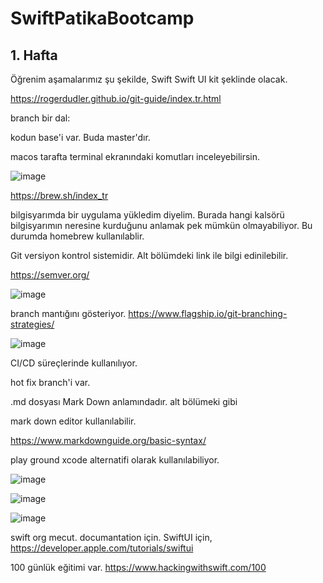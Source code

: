 # SwiftPatikaBootcamp

## 1. Hafta 

Öğrenim aşamalarımız şu şekilde,
Swift
Swift UI kit şeklinde olacak.

https://rogerdudler.github.io/git-guide/index.tr.html

branch bir dal: 

kodun base'i var. Buda master'dır.

macos tarafta terminal ekranındaki komutları inceleyebilirsin.

![image](https://user-images.githubusercontent.com/44713722/190844253-d27e485a-b47a-40e6-bddb-c5d270f1e1fb.png)

https://brew.sh/index_tr 

bilgisyarımda bir uygulama yükledim diyelim. Burada hangi kalsörü bilgisyarımın neresine kurduğunu anlamak pek mümkün olmayabiliyor. Bu durumda homebrew kullanılablir.

Git versiyon kontrol sistemidir. Alt bölümdeki link ile bilgi edinilebilir.

https://semver.org/

![image](https://user-images.githubusercontent.com/44713722/190845274-fe702f29-31de-40c4-8321-cd76d2505675.png)

branch mantığını gösteriyor.
https://www.flagship.io/git-branching-strategies/  

![image](https://user-images.githubusercontent.com/44713722/190845451-bf96c253-3709-458c-9fa4-ac95afdcda83.png)

CI/CD süreçlerinde kullanılıyor. 

hot fix branch'i var.

.md dosyası Mark Down anlamındadır. alt bölümeki gibi 

mark down editor kullanılabilir.

https://www.markdownguide.org/basic-syntax/ 

play ground xcode alternatifi olarak kullanılabiliyor.

![image](https://user-images.githubusercontent.com/44713722/190847381-81d34005-fcf9-4024-b756-f9bd942dc38d.png)

![image](https://user-images.githubusercontent.com/44713722/190847903-18cd8829-43c6-4eb3-a051-64f84c3b5b47.png)

![image](https://user-images.githubusercontent.com/44713722/190848054-d7eb0e63-90ec-42f2-9dec-823d06c29892.png)

swift org mecut. documantation için.
SwiftUI için, 
https://developer.apple.com/tutorials/swiftui

100 günlük eğitimi var.
https://www.hackingwithswift.com/100







